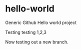 # hello-world
Generic Github Hello world project

Testing testing 1,2,3

Now testing out a new branch.
